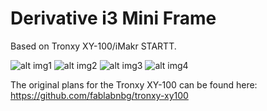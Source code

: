 # Derivative i3 Mini Frame

Based on Tronxy XY-100/iMakr STARTT.

![alt img1](https://github.com/Modellerhouse/derivative-i3-mini-frame/blob/master/Pictures/derivative-i3-1.png)
![alt img2](https://github.com/Modellerhouse/derivative-i3-mini-frame/blob/master/Pictures/derivative-i3-2.png)
![alt img3](https://github.com/Modellerhouse/derivative-i3-mini-frame/blob/master/Pictures/derivative-i3-3.png)
![alt img4](https://github.com/Modellerhouse/derivative-i3-mini-frame/blob/master/Pictures/derivative-i3-4.png)

The original plans for the Tronxy XY-100 can be found here: https://github.com/fablabnbg/tronxy-xy100
